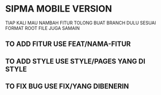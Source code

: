 # SIPMA MOBILE VERSION
TIAP KALI MAU NAMBAH FITUR TOLONG BUAT BRANCH DULU SESUAI FORMAT
ROOT FILE JUGA SAMAIN
## TO ADD FITUR USE FEAT/NAMA-FITUR
## TO ADD STYLE USE STYLE/PAGES YANG DI STYLE
## TO FIX BUG USE FIX/YANG DIBENERIN
